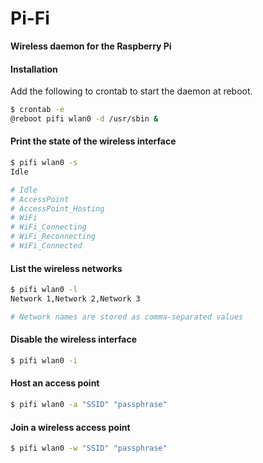 # Pi-Fi
**Wireless daemon for the Raspberry Pi**

#### Installation
Add the following to crontab to start the daemon at reboot.

``` bash
$ crontab -e
@reboot pifi wlan0 -d /usr/sbin &
```

#### Print the state of the wireless interface

``` bash
$ pifi wlan0 -s
Idle

# Idle
# AccessPoint
# AccessPoint_Hosting
# WiFi
# WiFi_Connecting
# WiFi_Reconnecting
# WiFi_Connected
```

#### List the wireless networks

``` bash
$ pifi wlan0 -l
Network 1,Network 2,Network 3

# Network names are stored as comma-separated values
```

#### Disable the wireless interface

``` bash
$ pifi wlan0 -i
```

#### Host an access point

``` bash
$ pifi wlan0 -a "SSID" "passphrase"
```

#### Join a wireless access point

``` bash
$ pifi wlan0 -w "SSID" "passphrase"
```
